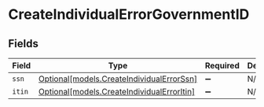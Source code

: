 # CreateIndividualErrorGovernmentID


## Fields

| Field                                                                                | Type                                                                                 | Required                                                                             | Description                                                                          |
| ------------------------------------------------------------------------------------ | ------------------------------------------------------------------------------------ | ------------------------------------------------------------------------------------ | ------------------------------------------------------------------------------------ |
| `ssn`                                                                                | [Optional[models.CreateIndividualErrorSsn]](../models/createindividualerrorssn.md)   | :heavy_minus_sign:                                                                   | N/A                                                                                  |
| `itin`                                                                               | [Optional[models.CreateIndividualErrorItin]](../models/createindividualerroritin.md) | :heavy_minus_sign:                                                                   | N/A                                                                                  |